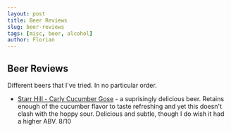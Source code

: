 ```yaml
---
layout: post
title: Beer Reviews
slug: beer-reviews
tags: [misc, beer, alcohol]
author: Florian
---
```



## Beer Reviews

Different beers that I've tried. In no particular order.

* [Starr Hill - Carly Cucumber Gose](https://en.wikipedia.org/wiki/Starr_Hill_Brewery) - a suprisingly delicious beer. Retains enough of the cucumber flavor to taste refreshing and yet this doesn't clash with the hoppy sour. Delicious and subtle, though I do wish it had a higher ABV. 8/10
